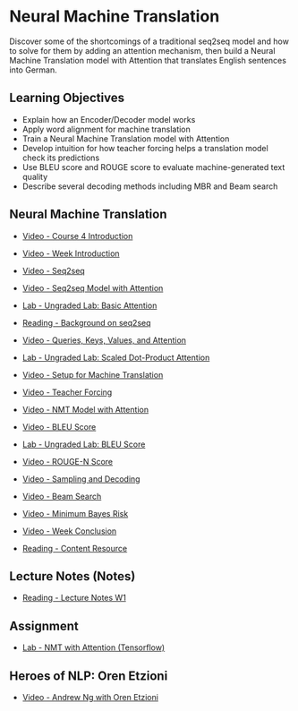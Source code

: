 # Neural Machine Translation

Discover some of the shortcomings of a traditional seq2seq model and how to solve for them by adding an attention mechanism, then build a Neural Machine Translation model with Attention that translates English sentences into German.

## Learning Objectives

- Explain how an Encoder/Decoder model works
- Apply word alignment for machine translation
- Train a Neural Machine Translation model with Attention
- Develop intuition for how teacher forcing helps a translation model check its predictions
- Use BLEU score and ROUGE score to evaluate machine-generated text quality
- Describe several decoding methods including MBR and Beam search

## Neural Machine Translation

- [Video - Course 4 Introduction](https://www.coursera.org/learn/attention-models-in-nlp/lecture/EXHcS/course-4-introduction)

- [Video - Week Introduction](https://www.coursera.org/learn/attention-models-in-nlp/lecture/GHweQ/week-introduction)

- [Video - Seq2seq](https://www.coursera.org/learn/attention-models-in-nlp/lecture/VhWLB/seq2seq)

- [Video - Seq2seq Model with Attention](https://www.coursera.org/learn/attention-models-in-nlp/lecture/LLvlj/seq2seq-model-with-attention)

- [Lab - Ungraded Lab: Basic Attention](./Labs/C4W1_Basic_Attention.ipynb)

- [Reading - Background on seq2seq](https://www.coursera.org/learn/attention-models-in-nlp/supplement/HJ84q/background-on-seq2seq)

- [Video - Queries, Keys, Values, and Attention](https://www.coursera.org/learn/attention-models-in-nlp/lecture/hPxD1/queries-keys-values-and-attention)

- [Lab - Ungraded Lab: Scaled Dot-Product Attention](./Labs/C4W1_QKV_Attention.ipynb)

- [Video - Setup for Machine Translation](https://www.coursera.org/learn/attention-models-in-nlp/lecture/87aPC/setup-for-machine-translation)

- [Video - Teacher Forcing](https://www.coursera.org/learn/attention-models-in-nlp/lecture/noMUB/teacher-forcing)

- [Video - NMT Model with Attention](https://www.coursera.org/learn/attention-models-in-nlp/lecture/CieMg/nmt-model-with-attention)

- [Video - BLEU Score](https://www.coursera.org/learn/attention-models-in-nlp/lecture/4ZdLf/bleu-score)

- [Lab - Ungraded Lab: BLEU Score](./Labs/C4W1_Bleu_Score.ipynb)

- [Video - ROUGE-N Score](https://www.coursera.org/learn/attention-models-in-nlp/lecture/CtY2v/rouge-n-score)

- [Video - Sampling and Decoding](https://www.coursera.org/learn/attention-models-in-nlp/lecture/5OVYd/sampling-and-decoding)

- [Video - Beam Search](https://www.coursera.org/learn/attention-models-in-nlp/lecture/Ukk3c/beam-search)

- [Video - Minimum Bayes Risk](https://www.coursera.org/learn/attention-models-in-nlp/lecture/2UOc2/minimum-bayes-risk)

- [Video - Week Conclusion](https://www.coursera.org/learn/attention-models-in-nlp/lecture/ggQCj/week-conclusion)

- [Reading - Content Resource](https://www.coursera.org/learn/attention-models-in-nlp/supplement/IHbrg/links-to-the-resources)

## Lecture Notes (Notes)

- [Reading - Lecture Notes W1](./Readings/C4_W1.pdf)

## Assignment

- [Lab - NMT with Attention (Tensorflow)](./Labs/C4W1_Assignment.ipynb)

## Heroes of NLP: Oren Etzioni

- [Video - Andrew Ng with Oren Etzioni](https://www.coursera.org/learn/attention-models-in-nlp/lecture/n9npP/andrew-ng-with-oren-etzioni)
